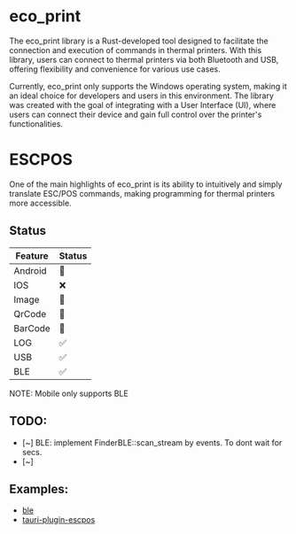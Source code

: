 # eco_print

The eco_print library is a Rust-developed tool designed to facilitate the
connection and execution of commands in thermal printers. With this library,
users can connect to thermal printers via both Bluetooth and USB, offering
flexibility and convenience for various use cases.

Currently, eco_print only supports the Windows operating system, making it an
ideal choice for developers and users in this environment. The library was
created with the goal of integrating with a User Interface (UI), where users can
connect their device and gain full control over the printer's functionalities.

# ESCPOS

One of the main highlights of eco_print is its ability to intuitively and simply
translate ESC/POS commands, making programming for thermal printers more
accessible.

## Status

| Feature | Status |
| ------- | ------ |
| Android | 🚧     |
| IOS     | ❌     |
| Image   | 🚧     |
| QrCode  | 🚧     |
| BarCode | 🚧     |
| LOG     | ✅     |
| USB     | ✅     |
| BLE     | ✅     |

NOTE: Mobile only supports BLE

## TODO:

- [~] BLE: implement FinderBLE::scan_stream by events. To dont wait for secs.
- [~] 

## Examples:

- <a href="/examples/ble.rs">ble</a>
- <a href="https://github.com/lnxdxtf/tauri-plugin-escpos">tauri-plugin-escpos</a>

